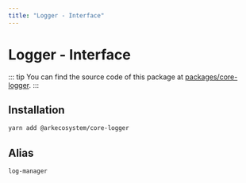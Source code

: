 ```yaml
---
title: "Logger - Interface"
---
```


# Logger - Interface

::: tip
You can find the source code of this package at [packages/core-logger](https://github.com/ArkEcosystem/core/tree/develop/packages/core-logger).
:::

## Installation

```bash
yarn add @arkecosystem/core-logger
```

## Alias

`log-manager`
